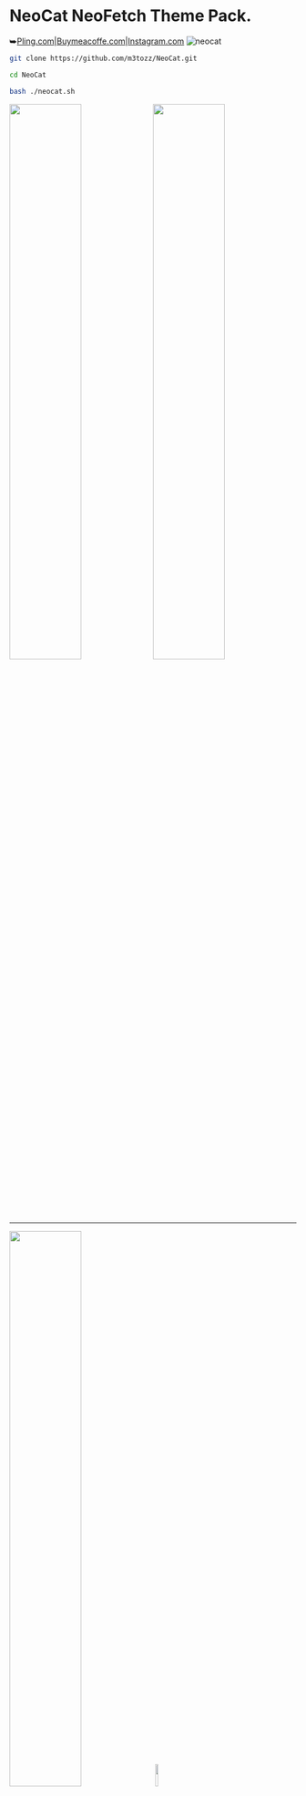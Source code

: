 # NeoCat NeoFetch Theme Pack.
⮩<a href="https://www.pling.com/p/2034925/">Pling.com</a>|<a href="https://www.buymeacoffee.com/m3tozz/">Buymeacoffe.com</a>|<a href="https://www.instagram.com/metozz.exe/">Instagram.com</a>
![neocat](https://github.com/m3tozz/NeoCat/assets/79897762/dd5c73f0-fd14-4699-a94f-638b091291d1)
```bash
git clone https://github.com/m3tozz/NeoCat.git 
```
```bash
cd NeoCat 
```
```bash
bash ./neocat.sh
```
<p align="left"><img src="https://github.com/m3tozz/NeoCat/assets/79897762/2aba61d8-f30a-449d-96e0-9bcc6bacfd20" width="50%" height="50%"><align="right"><img src="https://github.com/m3tozz/NeoCat/assets/79897762/a13c8934-c5b2-4c8f-9d25-b38d89796839" width="50%" height="50%">
  
--------------------------------------------------------------------------
  
<p align="left"><img src="https://github.com/m3tozz/NeoCat/assets/79897762/8054a8e8-4935-45cc-b850-a996822bb732" width="50%" height="50%">   <a href="https://www.pling.com/p/2034925/"><align="right"><img src="https://github.com/m3tozz/NeoCat/assets/79897762/d42c029d-3883-4d38-95d8-24f8ca26c7ed" width="10%" height="10%">
 
--------------------------------------------------------------------------

⮩made by m3tozz
